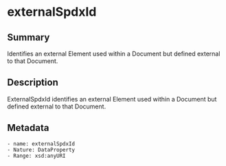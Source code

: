 <!-- Automatically generated by spec-parser v2.0.0 on 2023-12-25T20:28:21.783513+00:00 -->
<!-- SPDX-License-Identifier: Community-Spec-1.0 -->

# externalSpdxId

## Summary

Identifies an external Element used within a Document but defined external to that Document.


## Description

ExternalSpdxId identifies an external Element used within a Document but defined external to that Document.


## Metadata

    - name: externalSpdxId
    - Nature: DataProperty
    - Range: xsd:anyURI




